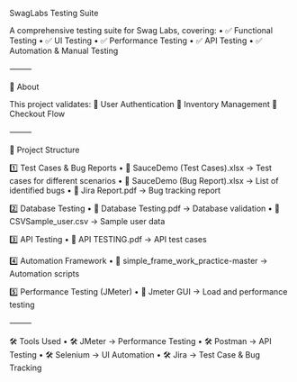 SwagLabs Testing Suite

A comprehensive testing suite for Swag Labs, covering:
 • ✅ Functional Testing
 • ✅ UI Testing
 • ✅ Performance Testing
 • ✅ API Testing
 • ✅ Automation & Manual Testing

⸻

📌 About

This project validates:
 🔹 User Authentication
 🔹 Inventory Management
 🔹 Checkout Flow

⸻

📂 Project Structure

1️⃣ Test Cases & Bug Reports
 • 📄 SauceDemo (Test Cases).xlsx → Test cases for different scenarios
 • 📄 SauceDemo (Bug Report).xlsx → List of identified bugs
 • 📄 Jira Report.pdf → Bug tracking report

2️⃣ Database Testing
 • 📄 Database Testing.pdf → Database validation
 • 📄 CSVSample_user.csv → Sample user data

3️⃣ API Testing
 • 📄 API TESTING.pdf → API test cases

4️⃣ Automation Framework
 • 📂 simple_frame_work_practice-master → Automation scripts

5️⃣ Performance Testing (JMeter)
 • 📂 Jmeter GUI → Load and performance testing

⸻

🛠 Tools Used
 • 🛠 JMeter → Performance Testing
 • 🛠 Postman → API Testing
 • 🛠 Selenium → UI Automation
 • 🛠 Jira → Test Case & Bug Tracking
